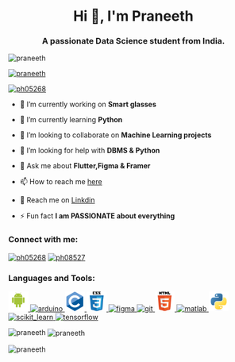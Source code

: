 <h1 align="center">Hi 👋, I'm Praneeth</h1>
<h3 align="center">A passionate Data Science student from India.</h3>

<p align="left"> <img src="https://komarev.com/ghpvc/?username=praneeth&label=Profile%20views&color=0e75b6&style=flat" alt="praneeth" /> </p>

<p align="left"> <a href="https://github.com/ryo-ma/github-profile-trophy"><img src="https://github-profile-trophy.vercel.app/?username=praneeth" alt="praneeth" /></a> </p>

<p align="left"> <a href="https://twitter.com/ph05268" target="blank"><img src="https://img.shields.io/twitter/follow/ph05268?logo=twitter&style=for-the-badge" alt="ph05268" /></a> </p>

- 🔭 I’m currently working on **Smart glasses**

- 🌱 I’m currently learning **Python**

- 👯 I’m looking to collaborate on **Machine Learning projects**

- 🤝 I’m looking for help with **DBMS & Python**

- 💬 Ask me about **Flutter,Figma & Framer**

- 📫 How to reach me [here](praneeth2630@gmail.com)

- 📄 Reach me on [Linkdin](https://www.linkedin.com/in/praneeth-804372282/)

- ⚡ Fun fact **I am PASSIONATE about everything**

<h3 align="left">Connect with me:</h3>
<p align="left">
<a href="https://twitter.com/ph05268" target="blank"><img align="center" src="https://raw.githubusercontent.com/rahuldkjain/github-profile-readme-generator/master/src/images/icons/Social/twitter.svg" alt="ph05268" height="30" width="40" /></a>
<a href="https://instagram.com/ph08527" target="blank"><img align="center" src="https://raw.githubusercontent.com/rahuldkjain/github-profile-readme-generator/master/src/images/icons/Social/instagram.svg" alt="ph08527" height="30" width="40" /></a>
</p>

<h3 align="left">Languages and Tools:</h3>
<p align="left"> <a href="https://developer.android.com" target="_blank" rel="noreferrer"> <img src="https://raw.githubusercontent.com/devicons/devicon/master/icons/android/android-original-wordmark.svg" alt="android" width="40" height="40"/> </a> <a href="https://www.arduino.cc/" target="_blank" rel="noreferrer"> <img src="https://cdn.worldvectorlogo.com/logos/arduino-1.svg" alt="arduino" width="40" height="40"/> </a> <a href="https://www.cprogramming.com/" target="_blank" rel="noreferrer"> <img src="https://raw.githubusercontent.com/devicons/devicon/master/icons/c/c-original.svg" alt="c" width="40" height="40"/> </a> <a href="https://www.w3schools.com/css/" target="_blank" rel="noreferrer"> <img src="https://raw.githubusercontent.com/devicons/devicon/master/icons/css3/css3-original-wordmark.svg" alt="css3" width="40" height="40"/> </a> <a href="https://www.figma.com/" target="_blank" rel="noreferrer"> <img src="https://www.vectorlogo.zone/logos/figma/figma-icon.svg" alt="figma" width="40" height="40"/> </a> <a href="https://git-scm.com/" target="_blank" rel="noreferrer"> <img src="https://www.vectorlogo.zone/logos/git-scm/git-scm-icon.svg" alt="git" width="40" height="40"/> </a> <a href="https://www.w3.org/html/" target="_blank" rel="noreferrer"> <img src="https://raw.githubusercontent.com/devicons/devicon/master/icons/html5/html5-original-wordmark.svg" alt="html5" width="40" height="40"/> </a> <a href="https://www.mathworks.com/" target="_blank" rel="noreferrer"> <img src="https://upload.wikimedia.org/wikipedia/commons/2/21/Matlab_Logo.png" alt="matlab" width="40" height="40"/> </a> <a href="https://www.python.org" target="_blank" rel="noreferrer"> <img src="https://raw.githubusercontent.com/devicons/devicon/master/icons/python/python-original.svg" alt="python" width="40" height="40"/> </a> <a href="https://scikit-learn.org/" target="_blank" rel="noreferrer"> <img src="https://upload.wikimedia.org/wikipedia/commons/0/05/Scikit_learn_logo_small.svg" alt="scikit_learn" width="40" height="40"/> </a> <a href="https://www.tensorflow.org" target="_blank" rel="noreferrer"> <img src="https://www.vectorlogo.zone/logos/tensorflow/tensorflow-icon.svg" alt="tensorflow" width="40" height="40"/> </a> </p>

<p><img align="left" src="https://github-readme-stats.vercel.app/api/top-langs?username=praneeth&show_icons=true&locale=en&layout=compact" alt="praneeth" /></p>

<p>&nbsp;<img align="center" src="https://github-readme-stats.vercel.app/api?username=praneeth&show_icons=true&locale=en" alt="praneeth" /></p>

<p><img align="center" src="https://github-readme-streak-stats.herokuapp.com/?user=praneeth&" alt="praneeth" /></p>
